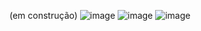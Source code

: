 (em construção)
![image](https://github.com/fractalxg/portfolio-sustentabilidade/assets/147837025/201f542b-e352-43b7-9716-d1b9739b2df5)
![image](https://github.com/fractalxg/portfolio-sustentabilidade/assets/147837025/5b3f1118-a204-43a8-a079-cf6b290c4ca4)
![image](https://github.com/fractalxg/portfolio-sustentabilidade/assets/147837025/0989957f-5c7e-43ce-901e-2eaf6390a41e)

